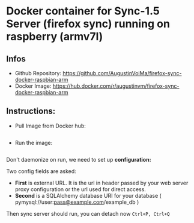 # Docker container for Sync-1.5 Server (firefox sync) running on raspberry (armv7l) 
## Infos
-  Github Repository: https://github.com/AugustinVoiMa/firefox-sync-docker-raspbian-arm
-  Docker Image: https://hub.docker.com/r/augustinvm/firefox-sync-docker-raspbian-arm
## Instructions:
- Pull Image from Docker hub:
```docker pull augustinvm/firefox-sync-docker-raspbian-arm
```
- Run the image:
```docker run -it -p 5000:5000 --net="host" --name fsync augustinvoima/firefox-sync-docker-raspbian-arm
```
Don't daemonize on run, we need to set up **configuration:**

Two config fields are asked:
-   **First** is external URL. It is the url in header passed by your web server proxy configuration or the url used for direct access.
-   **Second** is a SQLAlchemy database URI for your database ( pymysql://user:pass@example.com/example_db )

Then sync server should run, you can detach now ```Ctrl+P, Ctrl+Q```


